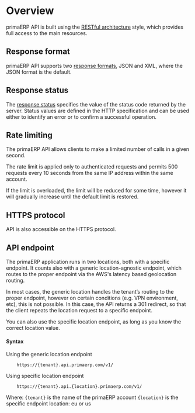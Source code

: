 Overview
==

primaERP API is built using the [RESTful architecture](http://en.wikipedia.org/wiki/Restful) style, which provides full access to the main resources.

## Response format

primaERP API supports two [response formats](response.md), JSON and XML, where the JSON format is the default.

## Response status

The [response status](errors.md) specifies the value of the status code returned by the server. Status values are defined in the HTTP specification and can be used either to identify an error or to confirm a successful operation.

## Rate limiting

The primaERP API allows clients to make a limited number of calls in a given second.

The rate limit is applied only to authenticated requests and permits 500 requests every 10 seconds from the same IP address within the same account.

If the limit is overloaded, the limit will be reduced for some time, however it will gradually increase until the default limit is restored.

## HTTPS protocol

API is also accessible on the HTTPS protocol.

## API endpoint

The primaERP application runs in two locations, both with a specific endpoint. It counts also with a generic location-agnostic endpoint, which routes to the proper endpoint via the AWS's latency based geolocation routing. 

In most cases, the generic location handles the tenant’s routing to the proper endpoint, however on certain conditions (e.g. VPN environment, etc), this is not possible. In this case, the API returns a 301 redirect, so that the client repeats the location request to a specific endpoint. 

You can also use the specific location endpoint, as long as you know the correct location value.

#### Syntax

Using the generic location endpoint

		https://{tenant}.api.primaerp.com/v1/

Using specific location endpoint

		https://{tenant}.api.{location}.primaerp.com/v1/

Where: `{tenant}` is the name of the primaERP account
       `{location}` is the specific endpoint location: eu or us
